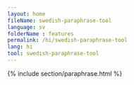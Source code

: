 ```yaml
---
layout: home
fileName: swedish-paraphrase-tool
language: sv    
folderName : features
permalink: /hi/swedish-paraphrase-tool
lang: hi
tool: swedish-paraphrase-tool
---
```

{% include section/paraphrase.html %}